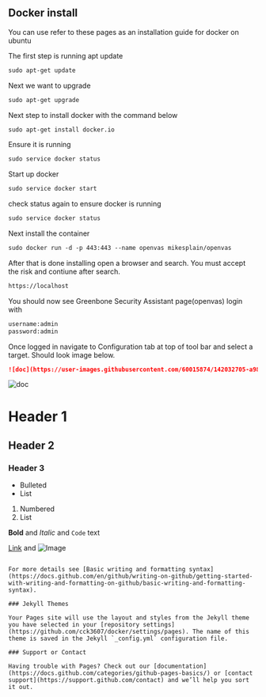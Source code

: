 ## Docker install

You can use refer to these pages as an installation guide for docker on ubuntu

The first step is running apt update
```markdown
sudo apt-get update
```
Next we want to upgrade 
```markdown
sudo apt-get upgrade
```
Next step to install docker with the command below
```markdown
sudo apt-get install docker.io
```
Ensure it is running 
```markdown
sudo service docker status
```
Start up docker
```markdown
sudo service docker start
```
check status again to ensure docker is running 
```markdown
sudo service docker status
```
Next install the container 
```markdown
sudo docker run -d -p 443:443 --name openvas mikesplain/openvas
```
After that is done installing open a browser and search. You must accept the risk and contiune after search.
```markdown
https://localhost
```
You should now see Greenbone Security Assistant page(openvas) login with
```markdown
username:admin
password:admin
```
Once logged in navigate to Configuration tab at top of tool bar and select a target. Should look image below.
```markdown
![doc](https://user-images.githubusercontent.com/60015874/142032705-a980c631-877f-4307-a0fa-f913db60d56e.jpg)
```
![doc](https://user-images.githubusercontent.com/60015874/142032705-a980c631-877f-4307-a0fa-f913db60d56e.jpg)
# Header 1
## Header 2
### Header 3

- Bulleted
- List

1. Numbered
2. List

**Bold** and _Italic_ and `Code` text

[Link](url) and ![Image](src)
```

For more details see [Basic writing and formatting syntax](https://docs.github.com/en/github/writing-on-github/getting-started-with-writing-and-formatting-on-github/basic-writing-and-formatting-syntax).

### Jekyll Themes

Your Pages site will use the layout and styles from the Jekyll theme you have selected in your [repository settings](https://github.com/cck3607/docker/settings/pages). The name of this theme is saved in the Jekyll `_config.yml` configuration file.

### Support or Contact

Having trouble with Pages? Check out our [documentation](https://docs.github.com/categories/github-pages-basics/) or [contact support](https://support.github.com/contact) and we’ll help you sort it out.

